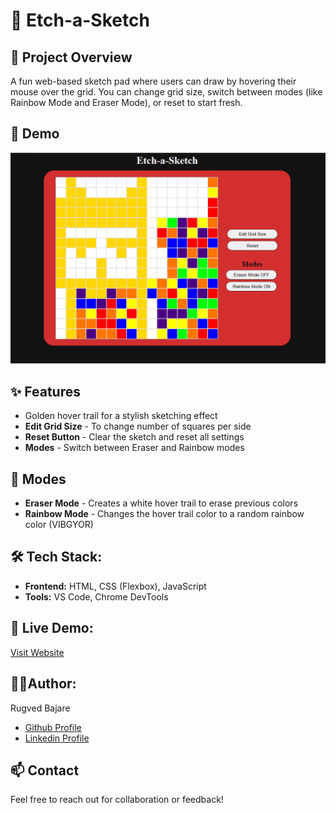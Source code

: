 # 🎨 Etch-a-Sketch

## 🧾 Project Overview
A fun web-based sketch pad where users can draw by hovering their mouse over the grid. You can change grid size, switch between modes (like Rainbow Mode and Eraser Mode), or reset to start fresh.

## 🎨 Demo
![Etch-a-Sketch Screenshot](./Etch-a-Sketch.png)


## ✨ Features
- Golden hover trail for a stylish sketching effect
- **Edit Grid Size** -  To change number of squares per side
- **Reset Button** - Clear the sketch and reset all settings
- **Modes** - Switch between Eraser and Rainbow modes

## 🎨 Modes
- **Eraser Mode** - Creates a white hover trail to erase previous colors
- **Rainbow Mode** - Changes the hover trail color to a random rainbow color (VIBGYOR)

## 🛠️ Tech Stack:
- **Frontend:** HTML, CSS (Flexbox), JavaScript
- **Tools:** VS Code, Chrome DevTools

## 🚀 Live Demo:
[Visit Website](https://rugved1218.github.io/Etch-a-Sketch/)

## 👨‍💻Author:
Rugved Bajare
- [Github Profile](https://github.com/Rugved1218)
- [Linkedin Profile](https://www.linkedin.com/in/rugved-bajare/)

## 📫 Contact
Feel free to reach out for collaboration or feedback!

